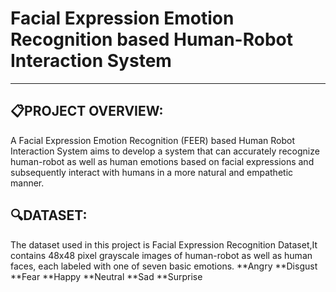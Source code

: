 # Facial Expression Emotion Recognition based Human-Robot Interaction System
- - -

## :clipboard:PROJECT OVERVIEW:

A Facial Expression Emotion Recognition (FEER) based Human Robot Interaction System aims to develop a system that can accurately recognize human-robot as well as human emotions based on facial expressions and subsequently interact with humans in a more natural and empathetic manner.


## :mag:DATASET:

The dataset used in this project is Facial Expression Recognition Dataset,It contains 48x48 pixel grayscale images of human-robot as well as human faces, each labeled with one of seven basic emotions.
**Angry
**Disgust
**Fear
**Happy
**Neutral
**Sad
**Surprise







